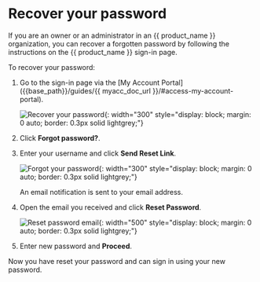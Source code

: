 # Recover your password

If you are an owner or an administrator in an {{ product_name }} organization, you can recover a forgotten password by following the instructions on the {{ product_name }} sign-in page.

To recover your password:

1. Go to the sign-in page via the [My Account Portal]({{base_path}}/guides/{{ myacc_doc_url }}/#access-my-account-portal).

    ![Recover your password]({{base_path}}/assets/img/guides/organization/self-service/customer/recover-your-password.png){: width="300" style="display: block; margin: 0 auto; border: 0.3px solid lightgrey;"}

2. Click **Forgot password?**.
3. Enter your username and click **Send Reset Link**.

    ![Forgot your password]({{base_path}}/assets/img/guides/organization/self-service/customer/forgot-your-password.png){: width="300" style="display: block; margin: 0 auto; border: 0.3px solid lightgrey;"}

    An email notification is sent to your email address.

4. Open the email you received and click **Reset Password**.

    ![Reset password email]({{base_path}}/assets/img/guides/organization/self-service/customer/reset-password-email.png){: width="500" style="display: block; margin: 0 auto; border: 0.3px solid lightgrey;"}

5. Enter new password and **Proceed**.

Now you have reset your password and can sign in using your new password.
